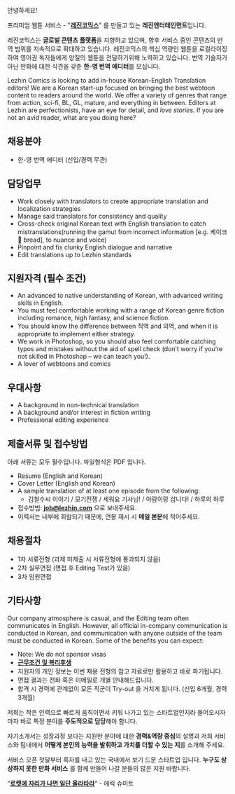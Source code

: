 안녕하세요!

프리미엄 웹툰 서비스 - "**[레진코믹스](http://www.lezhin.com)**" 를 만들고 있는 **레진엔터테인먼트**입니다.

레진코믹스는 **글로벌 콘텐츠 플랫폼**을 지향하고 있으며, 향후 서비스 중인 콘텐츠의 번역 범위를 지속적으로 확대하고 있습니다. 
레진코믹스의 핵심 역량인 웹툰을 로컬라이징하여 영어권 독자들에게 양질의 웹툰을 전달하기위해 노력하고 있습니다. 
번역 기술자가 아닌 만화에 대한 식견을 갖춘 **한-영 번역 에디터**를 모십니다. 	


Lezhin Comics is looking to add in-house Korean-English Translation editors!
We are a Korean start-up focused on bringing the best webtoon content to readers around the world. We offer a variety of genres that range from action, sci-fi, BL, GL, mature, and everything in between. 
Editors at Lezhin are perfectionists, have an eye for detail, and *love stories.* If you are not an avid reader, what are you doing here? 

 

## 채용분야 

- 한-영 번역 에디터 (신입/경력 무관)


## 담당업무

- Work closely with translators to create appropriate translation and localization strategies
- Manage said translators for consistency and quality
- Cross-check original Korean text with English translation to catch mistranslations(running the gamut from incorrect information [e.g. 케이크  bread], to nuance and voice)
- Pinpoint and fix clunky English dialogue and narrative
- Edit translations up to Lezhin standards


## 지원자격 (필수 조건)

- An advanced to native understanding of Korean, with advanced writing skills in English.
- You must feel comfortable working with a range of Korean genre fiction including romance, high fantasy, and science fiction.
- You should know the difference between 직역 and 의역, and when it is appropriate to implement either strategy.
- We work in Photoshop, so you should also feel comfortable catching typos and mistakes without the aid of spell check (don’t worry if you’re not skilled in Photoshop – we can teach you!).
- A lover of webtoons and comics


## 우대사항

- A background in non-technical translation
- A background and/or interest in fiction writing
- Professional editing experience



## 제출서류 및 접수방법

아래 서류는 모두 필수입니다. 파일형식은 PDF 입니다. 

- Resume (English and Korean)
- Cover Letter (English and Korean)
- A sample translation of at least one episode from the following:
   - 김철수씨 이야기 / 모기전쟁 / 세워요 기사님! / 아람이랑 삽니다! / 하루의 하루
- 접수방법: **job@lezhin.com** 으로 보내주세요.
- 이력서는 내부에 회람되기 때문에, 연봉 제시 시 **메일 본문**에 적어주세요.


## 채용절차 

- 1차 서류전형 (과제 미제출 시 서류전형에 통과되지 않음)
- 2차 실무면접 (면접 후 Editing Test가 있음)
- 3차 임원면접 


## 기타사항 
Our company atmosphere is casual, and the Editing team often communicates in English. However, all official in-company communication is conducted in Korean, and communication with anyone outside of the team must be conducted in Korean. Some of the benefits you can expect: 
- Note: We do not sponsor visas
- [**근무조건 및 복리후생**](https://github.com/lezhin/apply/blob/master/README.md)
- 지원자의 개인 정보는 이번 채용 전형의 참고 자료로만 활용하고 바로 파기됩니다.
- 면접 결과는 전화 혹은 이메일로 개별 안내해드립니다.
- 합격 시 경력에 관계없이 모든 직군이 Try-out 을 거치게 됩니다. (신입 6개월, 경력 3개월)


저희는 작은 인력으로 빠르게 움직이면서 키워 나가고 있는 스타트업인지라 들어오시자마자 바로 특정 분야를 **주도적으로 담당**해야 합니다. 

자기소개서는 성장과정 보다는 지원한 분야에 대한 **경력&역량 중심**의 설명과 저희 서비스와 팀내에서 **어떻게 본인의 능력을 발휘하고 가치를 더할 수 있는 지**를 소개해 주세요.


서비스 오픈 첫달부터 흑자를 내고 있는 국내에서 보기 드문 스타트업 입니다. **누구도 상상하지 못한 만화 서비스** 를 함께 만들어 나갈 분들의 많은 지원 바랍니다.


“[**로켓에 자리가 나면 일단 올라타라**](http://estima.wordpress.com/2012/05/28/sheryl/)" - 에릭 슈미트